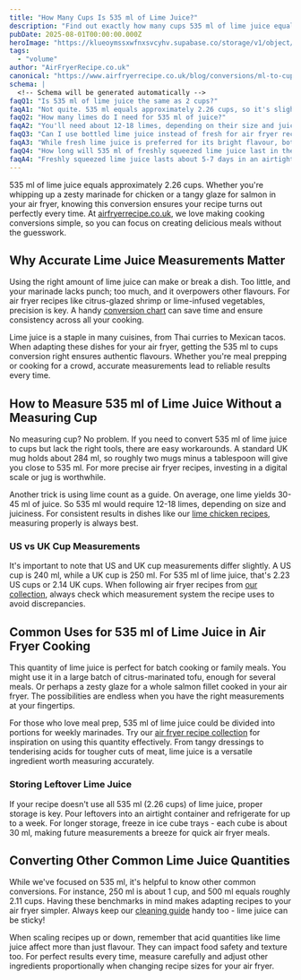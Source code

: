 ```yaml
---
title: "How Many Cups Is 535 ml of Lime Juice?"
description: "Find out exactly how many cups 535 ml of lime juice equals for perfect air fryer recipes every time. Get the answer in seconds!"
pubDate: 2025-08-01T00:00:00.000Z
heroImage: "https://klueoymssxwfnxsvcyhv.supabase.co/storage/v1/object/public/Shmucket/how-many-cups-is-535-ml-of-lime-juice.webp"
tags:
  - "volume"
author: "AirFryerRecipe.co.uk"
canonical: "https://www.airfryerrecipe.co.uk/blog/conversions/ml-to-cups/how-many-cups-is-535-ml-of-lime-juice"
schema: |
  <!-- Schema will be generated automatically -->
faqQ1: "Is 535 ml of lime juice the same as 2 cups?"
faqA1: "Not quite. 535 ml equals approximately 2.26 cups, so it's slightly more than 2 cups. This small difference can matter in recipes where acidity balance is crucial, like ceviche or citrus marinades for air fryer cooking."
faqQ2: "How many limes do I need for 535 ml of juice?"
faqA2: "You'll need about 12-18 limes, depending on their size and juiciness. Large, ripe limes yield more juice - up to 45 ml each. For consistent results in air fryer recipes, it's best to measure the juice rather than count limes."
faqQ3: "Can I use bottled lime juice instead of fresh for air fryer recipes?"
faqA3: "While fresh lime juice is preferred for its bright flavour, bottled lime juice works in a pinch for air fryer recipes. Just remember that bottled juice often has preservatives that can slightly alter the taste. Use the same 535 ml (2.26 cups) measurement unless the recipe specifies otherwise."
faqQ4: "How long will 535 ml of freshly squeezed lime juice last in the fridge?"
faqA4: "Freshly squeezed lime juice lasts about 5-7 days in an airtight container in the fridge. For longer storage, freeze it in portions. This makes it easy to grab just what you need for future air fryer recipes without waste."
---
```

<p>535 ml of lime juice equals approximately 2.26 cups. Whether you're whipping up a zesty marinade for chicken or a tangy glaze for salmon in your air fryer, knowing this conversion ensures your recipe turns out perfectly every time. At <a href=https://www.airfryerrecipe.co.uk>airfryerrecipe.co.uk</a>, we love making cooking conversions simple, so you can focus on creating delicious meals without the guesswork.</p>

<h2>Why Accurate Lime Juice Measurements Matter</h2>
<p>Using the right amount of lime juice can make or break a dish. Too little, and your marinade lacks punch; too much, and it overpowers other flavours. For air fryer recipes like citrus-glazed shrimp or lime-infused vegetables, precision is key. A handy <a href=https://www.airfryerrecipe.co.uk/air-fryer-conversion-chart>conversion chart</a> can save time and ensure consistency across all your cooking.</p>
<p>Lime juice is a staple in many cuisines, from Thai curries to Mexican tacos. When adapting these dishes for your air fryer, getting the 535 ml to cups conversion right ensures authentic flavours. Whether you're meal prepping or cooking for a crowd, accurate measurements lead to reliable results every time.</p>

<h2>How to Measure 535 ml of Lime Juice Without a Measuring Cup</h2>
<p>No measuring cup? No problem. If you need to convert 535 ml of lime juice to cups but lack the right tools, there are easy workarounds. A standard UK mug holds about 284 ml, so roughly two mugs minus a tablespoon will give you close to 535 ml. For more precise air fryer recipes, investing in a digital scale or jug is worthwhile.</p>
<p>Another trick is using lime count as a guide. On average, one lime yields 30-45 ml of juice. So 535 ml would require 12-18 limes, depending on size and juiciness. For consistent results in dishes like our <a href=https://www.airfryerrecipe.co.uk/recipe-category/chicken>lime chicken recipes</a>, measuring properly is always best.</p>

<h3>US vs UK Cup Measurements</h3>
<p>It's important to note that US and UK cup measurements differ slightly. A US cup is 240 ml, while a UK cup is 250 ml. For 535 ml of lime juice, that's 2.23 US cups or 2.14 UK cups. When following air fryer recipes from <a href=https://www.airfryerrecipe.co.uk>our collection</a>, always check which measurement system the recipe uses to avoid discrepancies.</p>

<h2>Common Uses for 535 ml of Lime Juice in Air Fryer Cooking</h2>
<p>This quantity of lime juice is perfect for batch cooking or family meals. You might use it in a large batch of citrus-marinated tofu, enough for several meals. Or perhaps a zesty glaze for a whole salmon fillet cooked in your air fryer. The possibilities are endless when you have the right measurements at your fingertips.</p>
<p>For those who love meal prep, 535 ml of lime juice could be divided into portions for weekly marinades. Try our <a href=https://www.airfryerrecipe.co.uk/recipes>air fryer recipe collection</a> for inspiration on using this quantity effectively. From tangy dressings to tenderising acids for tougher cuts of meat, lime juice is a versatile ingredient worth measuring accurately.</p>

<h3>Storing Leftover Lime Juice</h3>
<p>If your recipe doesn't use all 535 ml (2.26 cups) of lime juice, proper storage is key. Pour leftovers into an airtight container and refrigerate for up to a week. For longer storage, freeze in ice cube trays - each cube is about 30 ml, making future measurements a breeze for quick air fryer meals.</p>

<h2>Converting Other Common Lime Juice Quantities</h2>
<p>While we've focused on 535 ml, it's helpful to know other common conversions. For instance, 250 ml is about 1 cup, and 500 ml equals roughly 2.11 cups. Having these benchmarks in mind makes adapting recipes to your air fryer simpler. Always keep our <a href=https://www.airfryerrecipe.co.uk/air-fryer-cleaner>cleaning guide</a> handy too - lime juice can be sticky!</p>
<p>When scaling recipes up or down, remember that acid quantities like lime juice affect more than just flavour. They can impact food safety and texture too. For perfect results every time, measure carefully and adjust other ingredients proportionally when changing recipe sizes for your air fryer.</p>
